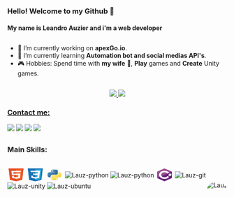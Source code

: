 ### Hello! Welcome to my Github 👋
#### My name is Leandro Auzier and i'm a web developer
##  
- 🔭 I’m currently working on **apexGo.io**.
- 🌱 I’m currently learning **Automation bot and social medias API's**.
- 🎮 Hobbies: Spend time with **my wife** 💑, **Play** games and **Create** Unity games.
##
<div align="center">
  <a href="https://github.com/leandroauzier">
  <img height="180em" src="https://github-readme-stats.vercel.app/api?username=leandroauzier&show_icons=true&theme=nightowl&include_all_commits=true&count_private=true"/>
  <img height="180em" src="https://github-readme-stats.vercel.app/api/top-langs/?username=leandroauzier&layout=compact&langs_count=8&theme=nightowl"/>
</div>
  

  
### Contact me:
<div>
  <a href="mailto:leandroauzier02@gmail.com" target="_blank"><img src="https://img.shields.io/badge/Gmail-D14836?style=for-the-badge&logo=gmail&logoColor=white" target="_blank"></a>
    <a href="https://www.linkedin.com/in/leandro-auzier/" target="_blank"><img src="https://img.shields.io/badge/LinkedIn-0077B5?style=for-the-badge&logo=linkedin&logoColor=white" target="_blank"></a>
  <a href="https://www.facebook.com/messages/t/2107555489322632" target="_blank"><img src="https://img.shields.io/badge/Messenger-00B2FF?style=for-the-badge&logo=messenger&logoColor=white" target="_blank"></a>
  <a href="https://discord.gg/y2Hex6P5eC" target="_blank"><img src="https://img.shields.io/badge/Discord-7289DA?style=for-the-badge&logo=discord&logoColor=white" target="_blank"></a>  
</div>
  
##
### Main Skills:
<div style="display: inline_block"><br>
  <img align="center" alt="Lauz-HTML" height="30" width="40" src="https://raw.githubusercontent.com/devicons/devicon/master/icons/html5/html5-original.svg">
  <img align="center" alt="Lauz-CSS" height="30" width="40" src="https://raw.githubusercontent.com/devicons/devicon/master/icons/css3/css3-original.svg">
  <img align="center" alt="Lauz-python" height="30" width="40" src="https://raw.githubusercontent.com/devicons/devicon/master/icons/python/python-original.svg">
  <img align="center" alt="Lauz-python" height="30" width="40" src="https://cdn.jsdelivr.net/gh/devicons/devicon/icons/django/django-original.svg" />
  <img align="center" alt="Lauz-python" height="30" width="40" src="https://cdn.jsdelivr.net/gh/devicons/devicon/icons/docker/docker-original-wordmark.svg" />
  <img align="center" alt="Lauz-charp" height="30" width="40" src="https://raw.githubusercontent.com/devicons/devicon/master/icons/csharp/csharp-original.svg">
  <img align="center" alt="Lauz-git" height="30" width="40" src="https://cdn.jsdelivr.net/gh/devicons/devicon/icons/git/git-original.svg" />
  <img align="center" alt="Lauz-unity" height="30" width="40" src="https://cdn.jsdelivr.net/gh/devicons/devicon/icons/unity/unity-original.svg" />
  <img align="center" alt="Lauz-ubuntu" height="30" width="40" src="https://cdn.jsdelivr.net/gh/devicons/devicon/icons/ubuntu/ubuntu-plain.svg" />
  <img align="right" alt="Lauz" height="250" style="border-radius:50px;" src="https://cdn.discordapp.com/attachments/950726525345476628/950726933312835664/lofi_leandro.png">
</div>
